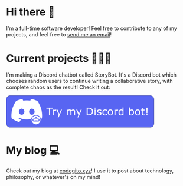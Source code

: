 # Hi there 👋

I'm a full-time software developer! Feel free to contribute to any of my projects, and feel free to [send me an email](https://codegito.xyz/send-me-a-memo/)!

# Current projects 👨🏻‍💻

I'm making a Discord chatbot called StoryBot. It's a Discord bot which chooses random users to continue writing a collaborative story, with complete chaos as the result! Check it out:

<a href="https://discord.gg/qAHDQjRfyA"><img src="Try%20out%20bot.png" alt= "Try my Discord bot!" height="87" ></a>

# My blog 💻

Check out my blog at [codegito.xyz](https://codegito.xyz/)! I use it to post about technology, philosophy, or whatever's on my mind!
